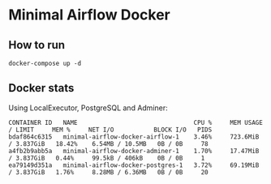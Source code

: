 # Minimal Airflow Docker

## How to run

```
docker-compose up -d
```

## Docker stats

Using LocalExecutor, PostgreSQL and Adminer:

```
CONTAINER ID   NAME                                CPU %     MEM USAGE / LIMIT     MEM %     NET I/O           BLOCK I/O   PIDS
bdaf864c6315   minimal-airflow-docker-airflow-1    3.46%     723.6MiB / 3.837GiB   18.42%    6.54MB / 10.5MB   0B / 0B     78
a4fb2b9abb5a   minimal-airflow-docker-adminer-1    1.70%     17.47MiB / 3.837GiB   0.44%     99.5kB / 406kB    0B / 0B     1
ea79149d351a   minimal-airflow-docker-postgres-1   3.72%     69.19MiB / 3.837GiB   1.76%     8.28MB / 6.36MB   0B / 0B     20
```